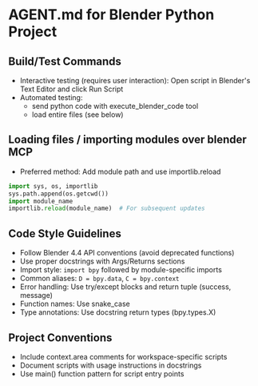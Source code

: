 # AGENT.md for Blender Python Project

## Build/Test Commands
- Interactive testing (requires user interaction): Open script in Blender's Text Editor and click Run Script
- Automated testing: 
  - send python code with execute_blender_code tool
  - load entire files (see below)

## Loading files / importing modules over blender MCP
- Preferred method: Add module path and use importlib.reload
```python
import sys, os, importlib
sys.path.append(os.getcwd())
import module_name
importlib.reload(module_name)  # For subsequent updates
```

## Code Style Guidelines
- Follow Blender 4.4 API conventions (avoid deprecated functions)
- Use proper docstrings with Args/Returns sections
- Import style: `import bpy` followed by module-specific imports
- Common aliases: `D = bpy.data`, `C = bpy.context`
- Error handling: Use try/except blocks and return tuple (success, message)
- Function names: Use snake_case
- Type annotations: Use docstring return types (bpy.types.X)

## Project Conventions
- Include context.area comments for workspace-specific scripts
- Document scripts with usage instructions in docstrings
- Use main() function pattern for script entry points
